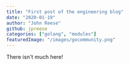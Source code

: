```yaml
---
title: "First post of the engineering blog"
date: "2020-01-19"
author: "John Reese"
github: jpreese
categories: ["golang", "modules"]
featuredImage: "/images/gocommunity.png"
---
```


There isn't much here!
